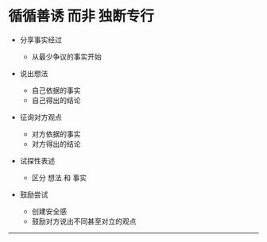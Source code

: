# 循循善诱 而非 独断专行

- 分享事实经过
    - 从最少争议的事实开始

- 说出想法
    - 自己依据的事实
    - 自己得出的结论

- 征询对方观点
    - 对方依据的事实
    - 对方得出的结论

- 试探性表述
    - 区分 想法 和 事实

- 鼓励尝试
    - 创建安全感
    - 鼓励对方说出不同甚至对立的观点

---
